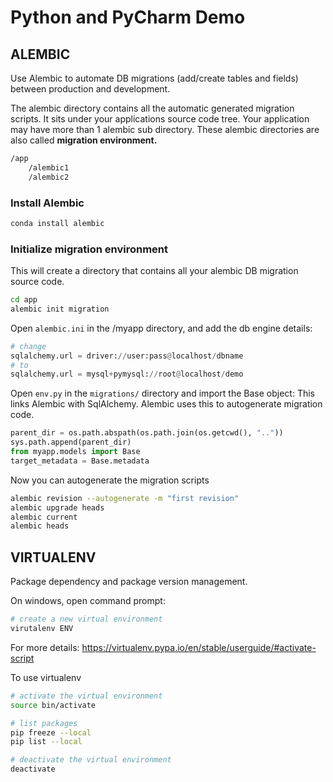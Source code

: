 # Python and PyCharm Demo

## ALEMBIC

Use Alembic to automate DB migrations (add/create tables and fields) between production and development.

The alembic directory contains all the automatic generated migration scripts.
It sits under your applications source code tree. 
Your application may have more than 1 alembic sub directory.
These alembic directories are also called **migration environment.**
```sh
/app
    /alembic1
    /alembic2
```

### Install Alembic
```bash
conda install alembic
```

### Initialize migration environment
This will create a directory that contains all your alembic DB migration source code.

```bash
cd app
alembic init migration
```

Open `alembic.ini` in the /myapp directory, and add the db engine details:
```python
# change
sqlalchemy.url = driver://user:pass@localhost/dbname
# to
sqlalchemy.url = mysql+pymysql://root@localhost/demo
```

Open `env.py` in the `migrations/` directory and import the Base object:
This links Alembic with SqlAlchemy.
Alembic uses this to autogenerate migration code.

```python
parent_dir = os.path.abspath(os.path.join(os.getcwd(), ".."))
sys.path.append(parent_dir)
from myapp.models import Base
target_metadata = Base.metadata
```

Now you can autogenerate the migration scripts 
```bash
alembic revision --autogenerate -m "first revision"
alembic upgrade heads
alembic current
alembic heads
```


## VIRTUALENV
Package dependency and package version management.

On windows, open command prompt:
```sh
# create a new virtual environment
virutalenv ENV
```
For more details: https://virtualenv.pypa.io/en/stable/userguide/#activate-script

To use virtualenv
```sh
# activate the virtual environment
source bin/activate

# list packages 
pip freeze --local 
pip list --local

# deactivate the virtual environment
deactivate
```
